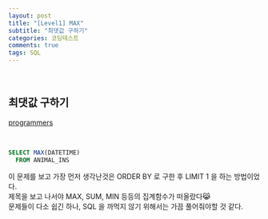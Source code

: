 ```yaml
---
layout: post
title: "[Level1] MAX"
subtitle: "최댓값 구하기"
categories: 코딩테스트
comments: true
tags: SQL
---
```


<br>

## 최댓값 구하기

[programmers](https://programmers.co.kr/learn/courses/30/lessons/59415) <br>

<br>

```sql
SELECT MAX(DATETIME)
  FROM ANIMAL_INS
```

이 문제를 보고 가장 먼저 생각난것은 ORDER BY 로 구한 후 LIMIT 1 을 하는 방법이었다.<br>
제목을 보고 나서야 MAX, SUM, MIN 등등의 집계함수가 떠올랐다😹<br>
문제들이 다소 쉽긴 하나, SQL 을 까먹지 않기 위해서는 가끔 풀어줘야할 것 같다.<br>
